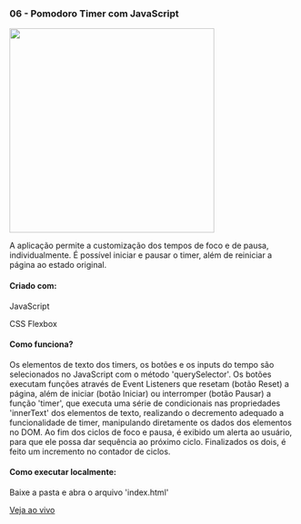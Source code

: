 <h3 align="left">06 - Pomodoro Timer com JavaScript</h3>
<img src="https://drive.google.com/uc?export=view&id=12ouedWAu-5unQ8kGU6g1H1PdLTvvR3jb" width="360" />
<p align="left">A aplicação permite a customização dos tempos de foco e de pausa, individualmente. É possível iniciar e pausar o timer, além de reiniciar a página ao estado original.</p>

<h4 align="left">Criado com:</h4>
<p align="left">JavaScript</p>
<p align="left">CSS Flexbox</p>

<h4 align="left">Como funciona?</h4>
<p align="left">Os elementos de texto dos timers, os botões e os inputs do tempo são selecionados no JavaScript com o método 'querySelector'. Os botões executam funções através de Event Listeners que resetam (botão Reset) a página, além de iniciar (botão Iniciar) ou interromper (botão Pausar) a função 'timer', que executa uma série de condicionais nas propriedades 'innerText' dos elementos de texto, realizando o decremento adequado a funcionalidade de timer, manipulando diretamente os dados dos elementos no DOM. Ao fim dos ciclos de foco e pausa, é exibido um alerta ao usuário, para que ele possa dar sequência ao próximo ciclo. Finalizados os dois, é feito um incremento no contador de ciclos.</p>

<h4 align="left">Como executar localmente:</h4>
<p align="left">Baixe a pasta e abra o arquivo 'index.html'</p>

[Veja ao vivo](https://g31-pomodoro-timer.now.sh/)
